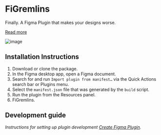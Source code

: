 # FiGremlins

Finally. A Figma Plugin that makes your designs worse.

[Read more](https://medium.com/@johnstatic/figremlins-b3efafcda83c)

![image](https://github.com/user-attachments/assets/b0f1c98e-de92-4c4f-a2e1-b974b3dd4881)

## Installation Instructions

1. Download or clone the package.
2. In the Figma desktop app, open a Figma document.
3. Search for and run `Import plugin from manifest…` via the Quick Actions search bar or Plugins menu.
4. Select the `manifest.json` file that was generated by the `build` script.
5. Run the plugin from the Resources panel.
6. FiGremlins.


## Development guide

*Instructions for setting up plugin development [Create Figma Plugin](https://yuanqing.github.io/create-figma-plugin/).*
